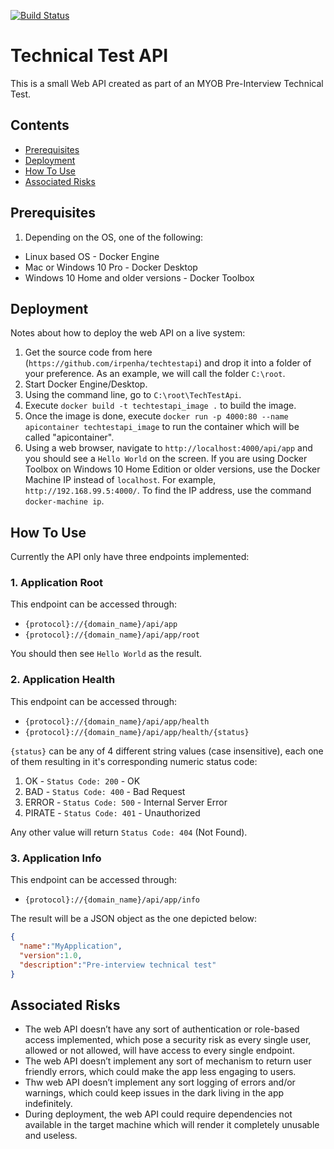 [![Build Status](https://ivanpenadev.visualstudio.com/TechTestApi/_apis/build/status/TechTestApi-CI?branchName=master)](https://ivanpenadev.visualstudio.com/TechTestApi/_build/latest?definitionId=3&branchName=master)

# Technical Test API

This is a small Web API created as part of an MYOB Pre-Interview Technical Test.

## Contents

- [Prerequisites](#prerequisites)
- [Deployment](#deployment)
- [How To Use](#how-to-use)
- [Associated Risks](#associated-risks)


Prerequisites
-------------

1. Depending on the OS, one of the following:
  * Linux based OS - Docker Engine
  * Mac or Windows 10 Pro - Docker Desktop
  * Windows 10 Home and older versions - Docker Toolbox

Deployment
----------

Notes about how to deploy the web API on a live system:

1. Get the source code from here (```https://github.com/irpenha/techtestapi```) and drop it into a folder of your preference. As an example, we will call the folder ```C:\root```.
1. Start Docker Engine/Desktop.
1. Using the command line, go to ```C:\root\TechTestApi```.
1. Execute ```docker build -t techtestapi_image .``` to build the image.
1. Once the image is done, execute ```docker run -p 4000:80 --name apicontainer techtestapi_image``` to run the container which will be called "apicontainer".
1. Using a web browser, navigate to ```http://localhost:4000/api/app``` and you should see a ```Hello World``` on the screen. If you are using Docker Toolbox on Windows 10 Home Edition or older versions, use the Docker Machine IP instead of ```localhost```. For example, ```http://192.168.99.5:4000/```. To find the IP address, use the command ```docker-machine ip```.

How To Use
----------

Currently the API only have three endpoints implemented:

### 1. Application Root

This endpoint can be accessed through:

* ```{protocol}://{domain_name}/api/app```
* ```{protocol}://{domain_name}/api/app/root```

You should then see ```Hello World``` as the result.

### 2. Application Health

This endpoint can be accessed through:

* ```{protocol}://{domain_name}/api/app/health```
* ```{protocol}://{domain_name}/api/app/health/{status}```

```{status}``` can be any of 4 different string values (case insensitive), each one of them resulting in it's corresponding numeric status code:

1. OK - ```Status Code: 200``` - OK
1. BAD - ```Status Code: 400``` - Bad Request
1. ERROR - ```Status Code: 500``` - Internal Server Error
1. PIRATE - ```Status Code: 401``` - Unauthorized

Any other value will return ```Status Code: 404``` (Not Found).

### 3. Application Info

This endpoint can be accessed through:

* ```{protocol}://{domain_name}/api/app/info```

The result will be a JSON object as the one depicted below:

```json
{
  "name":"MyApplication",
  "version":1.0,
  "description":"Pre-interview technical test"
}
```

Associated Risks
----------------

* The web API doesn’t have any sort of authentication or role-based access implemented, which pose a security risk as every single user, allowed or not allowed, will have access to every single endpoint.
* The web API doesn’t implement any sort of mechanism to return user friendly errors, which could make the app less engaging to users.
* Thw web API doesn’t implement any sort logging of errors and/or warnings, which could keep issues in the dark living in the app indefinitely. 
* During deployment, the web API could require dependencies not available in the target machine which will render it completely unusable and useless.

